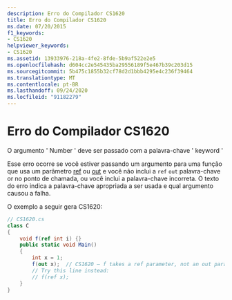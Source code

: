 ```yaml
---
description: Erro do Compilador CS1620
title: Erro do Compilador CS1620
ms.date: 07/20/2015
f1_keywords:
- CS1620
helpviewer_keywords:
- CS1620
ms.assetid: 13933976-218a-4fe2-8fde-5b9af522e2e5
ms.openlocfilehash: d604cc2e545435ba29556189f5e467b39c203d15
ms.sourcegitcommit: 5b475c1855b32cf78d2d1bbb4295e4c236f39464
ms.translationtype: MT
ms.contentlocale: pt-BR
ms.lasthandoff: 09/24/2020
ms.locfileid: "91182279"
---
```

# <a name="compiler-error-cs1620"></a>Erro do Compilador CS1620

O argumento ' Number ' deve ser passado com a palavra-chave ' keyword '  
  
 Esse erro ocorre se você estiver passando um argumento para uma função que usa um parâmetro [ref](../language-reference/keywords/ref.md) ou [out](../language-reference/keywords/out-parameter-modifier.md) e você não inclui a `ref` `out` palavra-chave or no ponto de chamada, ou você inclui a palavra-chave incorreta. O texto do erro indica a palavra-chave apropriada a ser usada e qual argumento causou a falha.  
  
 O exemplo a seguir gera CS1620:  
  
```csharp  
// CS1620.cs  
class C  
{  
    void f(ref int i) {}  
    public static void Main()  
    {  
        int x = 1;  
        f(out x);  // CS1620 – f takes a ref parameter, not an out parameter  
        // Try this line instead:  
        // f(ref x);  
    }  
}  
```
